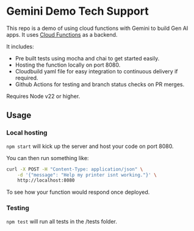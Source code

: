 # Gemini Demo Tech Support

This repo is a demo of using cloud functions with Gemini to build Gen AI apps. It uses [Cloud Functions](https://cloud.google.com/functions)
as a backend.

It includes:

- Pre built tests using mocha and chai to get started easily.
- Hosting the function locally on port 8080.
- Cloudbuild yaml file for easy integration to continuous delivery if required.
- Github Actions for testing and branch status checks on PR merges.

Requires Node v22 or higher.

## Usage

### Local hosting

`npm start` will kick up the server and host your code on port 8080.

You can then run something like:

```bash
curl -X POST -H "Content-Type: application/json" \
    -d '{"message": "Help my printer isnt working."}' \
    http://localhost:8080
```

To see how your function would respond once deployed.

### Testing

`npm test` will run all tests in the /tests folder.
